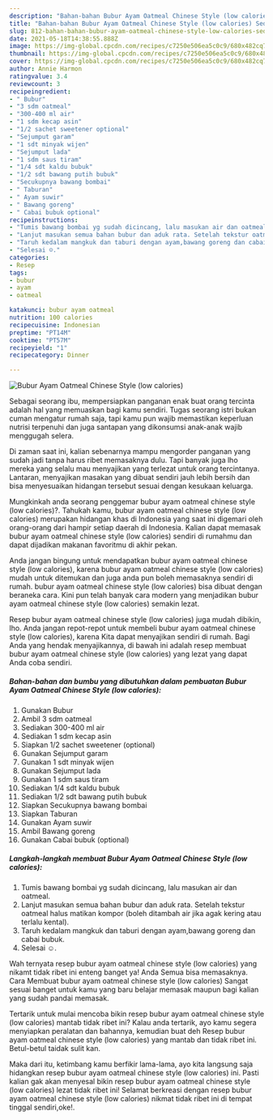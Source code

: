 ```yaml
---
description: "Bahan-bahan Bubur Ayam Oatmeal Chinese Style (low calories) Sederhana dan Mudah Dibuat"
title: "Bahan-bahan Bubur Ayam Oatmeal Chinese Style (low calories) Sederhana dan Mudah Dibuat"
slug: 812-bahan-bahan-bubur-ayam-oatmeal-chinese-style-low-calories-sederhana-dan-mudah-dibuat
date: 2021-05-18T14:38:55.888Z
image: https://img-global.cpcdn.com/recipes/c7250e506ea5c0c9/680x482cq70/bubur-ayam-oatmeal-chinese-style-low-calories-foto-resep-utama.jpg
thumbnail: https://img-global.cpcdn.com/recipes/c7250e506ea5c0c9/680x482cq70/bubur-ayam-oatmeal-chinese-style-low-calories-foto-resep-utama.jpg
cover: https://img-global.cpcdn.com/recipes/c7250e506ea5c0c9/680x482cq70/bubur-ayam-oatmeal-chinese-style-low-calories-foto-resep-utama.jpg
author: Annie Harmon
ratingvalue: 3.4
reviewcount: 3
recipeingredient:
- " Bubur"
- "3 sdm oatmeal"
- "300-400 ml air"
- "1 sdm kecap asin"
- "1/2 sachet sweetener optional"
- "Sejumput garam"
- "1 sdt minyak wijen"
- "Sejumput lada"
- "1 sdm saus tiram"
- "1/4 sdt kaldu bubuk"
- "1/2 sdt bawang putih bubuk"
- "Secukupnya bawang bombai"
- " Taburan"
- " Ayam suwir"
- " Bawang goreng"
- " Cabai bubuk optional"
recipeinstructions:
- "Tumis bawang bombai yg sudah dicincang, lalu masukan air dan oatmeal."
- "Lanjut masukan semua bahan bubur dan aduk rata. Setelah tekstur oatmeal halus matikan kompor (boleh ditambah air jika agak kering atau terlalu kental)."
- "Taruh kedalam mangkuk dan taburi dengan ayam,bawang goreng dan cabai bubuk."
- "Selesai ☺️."
categories:
- Resep
tags:
- bubur
- ayam
- oatmeal

katakunci: bubur ayam oatmeal 
nutrition: 100 calories
recipecuisine: Indonesian
preptime: "PT14M"
cooktime: "PT57M"
recipeyield: "1"
recipecategory: Dinner

---
```



![Bubur Ayam Oatmeal Chinese Style (low calories)](https://img-global.cpcdn.com/recipes/c7250e506ea5c0c9/680x482cq70/bubur-ayam-oatmeal-chinese-style-low-calories-foto-resep-utama.jpg)

Sebagai seorang ibu, mempersiapkan panganan enak buat orang tercinta adalah hal yang memuaskan bagi kamu sendiri. Tugas seorang istri bukan cuman mengatur rumah saja, tapi kamu pun wajib memastikan keperluan nutrisi terpenuhi dan juga santapan yang dikonsumsi anak-anak wajib menggugah selera.

Di zaman  saat ini, kalian sebenarnya mampu mengorder panganan yang sudah jadi tanpa harus ribet memasaknya dulu. Tapi banyak juga lho mereka yang selalu mau menyajikan yang terlezat untuk orang tercintanya. Lantaran, menyajikan masakan yang dibuat sendiri jauh lebih bersih dan bisa menyesuaikan hidangan tersebut sesuai dengan kesukaan keluarga. 



Mungkinkah anda seorang penggemar bubur ayam oatmeal chinese style (low calories)?. Tahukah kamu, bubur ayam oatmeal chinese style (low calories) merupakan hidangan khas di Indonesia yang saat ini digemari oleh orang-orang dari hampir setiap daerah di Indonesia. Kalian dapat memasak bubur ayam oatmeal chinese style (low calories) sendiri di rumahmu dan dapat dijadikan makanan favoritmu di akhir pekan.

Anda jangan bingung untuk mendapatkan bubur ayam oatmeal chinese style (low calories), karena bubur ayam oatmeal chinese style (low calories) mudah untuk ditemukan dan juga anda pun boleh memasaknya sendiri di rumah. bubur ayam oatmeal chinese style (low calories) bisa dibuat dengan beraneka cara. Kini pun telah banyak cara modern yang menjadikan bubur ayam oatmeal chinese style (low calories) semakin lezat.

Resep bubur ayam oatmeal chinese style (low calories) juga mudah dibikin, lho. Anda jangan repot-repot untuk membeli bubur ayam oatmeal chinese style (low calories), karena Kita dapat menyajikan sendiri di rumah. Bagi Anda yang hendak menyajikannya, di bawah ini adalah resep membuat bubur ayam oatmeal chinese style (low calories) yang lezat yang dapat Anda coba sendiri.

<!--inarticleads1-->

##### Bahan-bahan dan bumbu yang dibutuhkan dalam pembuatan Bubur Ayam Oatmeal Chinese Style (low calories):

1. Gunakan  Bubur
1. Ambil 3 sdm oatmeal
1. Sediakan 300-400 ml air
1. Sediakan 1 sdm kecap asin
1. Siapkan 1/2 sachet sweetener (optional)
1. Gunakan Sejumput garam
1. Gunakan 1 sdt minyak wijen
1. Gunakan Sejumput lada
1. Gunakan 1 sdm saus tiram
1. Sediakan 1/4 sdt kaldu bubuk
1. Sediakan 1/2 sdt bawang putih bubuk
1. Siapkan Secukupnya bawang bombai
1. Siapkan  Taburan
1. Gunakan  Ayam suwir
1. Ambil  Bawang goreng
1. Gunakan  Cabai bubuk (optional)




<!--inarticleads2-->

##### Langkah-langkah membuat Bubur Ayam Oatmeal Chinese Style (low calories):

1. Tumis bawang bombai yg sudah dicincang, lalu masukan air dan oatmeal.
1. Lanjut masukan semua bahan bubur dan aduk rata. Setelah tekstur oatmeal halus matikan kompor (boleh ditambah air jika agak kering atau terlalu kental).
1. Taruh kedalam mangkuk dan taburi dengan ayam,bawang goreng dan cabai bubuk.
1. Selesai ☺️.




Wah ternyata resep bubur ayam oatmeal chinese style (low calories) yang nikamt tidak ribet ini enteng banget ya! Anda Semua bisa memasaknya. Cara Membuat bubur ayam oatmeal chinese style (low calories) Sangat sesuai banget untuk kamu yang baru belajar memasak maupun bagi kalian yang sudah pandai memasak.

Tertarik untuk mulai mencoba bikin resep bubur ayam oatmeal chinese style (low calories) mantab tidak ribet ini? Kalau anda tertarik, ayo kamu segera menyiapkan peralatan dan bahannya, kemudian buat deh Resep bubur ayam oatmeal chinese style (low calories) yang mantab dan tidak ribet ini. Betul-betul taidak sulit kan. 

Maka dari itu, ketimbang kamu berfikir lama-lama, ayo kita langsung saja hidangkan resep bubur ayam oatmeal chinese style (low calories) ini. Pasti kalian gak akan menyesal bikin resep bubur ayam oatmeal chinese style (low calories) lezat tidak ribet ini! Selamat berkreasi dengan resep bubur ayam oatmeal chinese style (low calories) nikmat tidak ribet ini di tempat tinggal sendiri,oke!.

